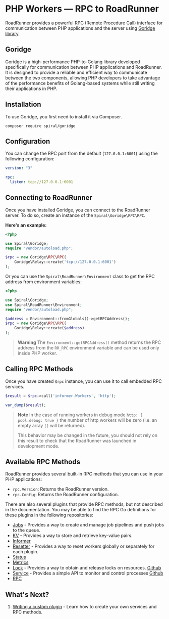 # PHP Workers — RPC to RoadRunner

RoadRunner provides a powerful RPC (Remote Procedure Call) interface for communication between PHP applications and the
server using [Goridge library](https://github.com/roadrunner-php/goridge).

## Goridge

Goridge is a high-performance PHP-to-Golang library developed specifically for communication between PHP
applications and RoadRunner. It is designed to provide a reliable and efficient way to communicate between the two
components, allowing PHP developers to take advantage of the performance benefits of Golang-based systems while still
writing their applications in PHP.

## Installation

To use Goridge, you first need to install it via Composer.

```terminal
composer require spiral/goridge
```

## Configuration

You can change the RPC port from the default (`127.0.0.1:6001`) using the following configuration:

```yaml
version: "3"

rpc:
  listen: tcp://127.0.0.1:6001
```

## Connecting to RoadRunner

Once you have installed Goridge, you can connect to the RoadRunner server. To do so, create an instance of
the `Spiral\Goridge\RPC\RPC`.

**Here's an example:**

```php
<?php

use Spiral\Goridge;
require "vendor/autoload.php";

$rpc = new Goridge\RPC\RPC(
    Goridge\Relay::create('tcp://127.0.0.1:6001')
);
```

Or you can use the `Spiral\RoadRunner\Environment` class to get the RPC address from environment variables:

```php
<?php

use Spiral\Goridge;
use Spiral\RoadRunner\Environment;
require "vendor/autoload.php";

$address = Environment::fromGlobals()->getRPCAddress();
$rpc = new Goridge\RPC\RPC(
    Goridge\Relay::create($address)
);
```

> **Warning**
> The `Environment::getRPCAddress()` method returns the RPC address from the `RR_RPC` environment variable and can be
> used only inside PHP worker.

## Calling RPC Methods

Once you have created `$rpc` instance, you can use it to call embedded RPC services.

```php
$result = $rpc->call('informer.Workers', 'http');

var_dump($result);
```

> **Note**
> In the case of running workers in debug mode `http: { pool.debug: true }` the number of http workers will be zero
> (i.e. an empty array `[]` will be returned).
>
> This behavior may be changed in the future, you should not rely on this result to check that the
> RoadRunner was launched in development mode.

## Available RPC Methods

RoadRunner provides several built-in RPC methods that you can use in your PHP applications:

- `rpc.Version`: Returns the RoadRunner version.
- `rpc.Config`: Returns the RoadRunner configuration.

There are also several plugins that provide RPC methods, but not described in the documentation. You may be able to find
the RPC Go definitions for these plugins in the following repositories:

- [Jobs](https://github.com/roadrunner-server/jobs/blob/master/rpc.go) - Provides a way to create and manage job
  pipelines and push jobs to the queue.
- [KV](https://github.com/roadrunner-server/kv/blob/master/rpc.go) - Provides a way to store and retrieve key-value
  pairs.
- [Informer](https://github.com/roadrunner-server/informer/blob/master/rpc.go)
- [Resetter](https://github.com/roadrunner-server/resetter/blob/master/rpc.go) - Provides a way to reset workers
  globally or separately for each plugin.
- [Status](https://github.com/roadrunner-server/status/blob/master/rpc.go)
- [Metrics](https://github.com/roadrunner-server/metrics/blob/master/rpc.go)
- [Lock](../plugins/locks.md) - Provides a way to obtain and release locks on
  resources. [Github](https://github.com/roadrunner-server/lock/blob/master/rpc.go)
- [Service](../plugins/service.md) - Provides a simple API to monitor and control
  processes [Github](https://github.com/roadrunner-server/service/blob/master/rpc.go)
- [RPC](https://github.com/roadrunner-server/rpc/blob/master/rpc.go)

## What's Next?

1. [Writing a custom plugin](../customization/plugin.md) - Learn how to create your own services and RPC methods.